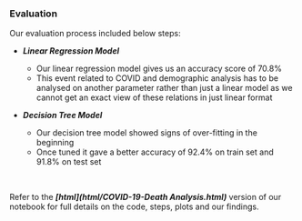 ### Evaluation

Our evaluation process included below steps:

 - ***Linear Regression Model***
	 - Our linear regression model gives us an accuracy score of 70.8%
	 - This event related to COVID and demographic analysis has to be analysed on another parameter rather than just a linear model as we cannot get an exact view of these relations in just linear format
	
 - ***Decision Tree Model***
	 - Our decision tree model showed signs of over-fitting in the beginning
	 - Once tuned it gave a better accuracy of 92.4% on train set and 91.8% on test set

<br/>

Refer to the ***[html](html/COVID-19-Death Analysis.html)*** version of our notebook for full details on the code, steps, plots and our findings.
